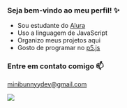 ### Seja bem-vindo ao meu perfil! ✨

- Sou estudante do [Alura](https://www.alura.com.br)
- Uso a linguagem de JavaScript
- Organizo meus projetos aqui
- Gosto de programar no [p5.js](https://p5js.org/)

### Entre em contato comigo 📫

minibunnyydev@gmail.com

![](https://media.tenor.com/xzqkFwJQ3fgAAAAi/kuromi.gif)
